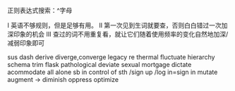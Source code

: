 正则表达式搜索：^字母

I 英语不够规则，但是足够有用。
II 第一次见到生词就要查，否则白白错过一次加深印象的机会
III 查过的词不用重复看，就让它们随着使用频率的变化自然地加深/减弱印象即可

sus<pend>
dash
derive
diverge,converge
legacy
re<fine>
thermal
fluctuate
hierarchy
schema
trim
flask
pathological
deviate
<hetero>sexual
mortgage
dictate <cmd>
acommodate<provide space>
all alone
sb in control of sth
/sign up /log in=sign in
mutate
augment ->
diminish
oppress<emo>
optimize